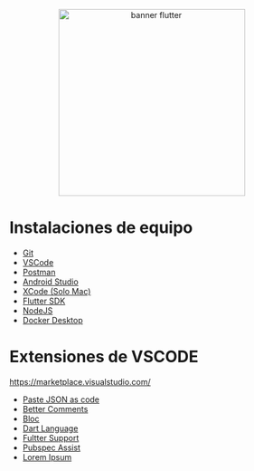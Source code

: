 <p align= "center">
    <img src= "https://yt3.googleusercontent.com/ytc/AIdro_nqx_sCd8ZIeIcodS0sfeMKJ8rVTslmQHUe_udwGNH2Pg=s900-c-k-c0x00ffffff-no-rj" alt ="banner flutter"
    width="330"/>
</p> 


# Instalaciones de equipo
- [Git](https://git-scm.com/)
- [VSCode](https://code.visualstudio.com/)
- [Postman](https://www.postman.com/)
- [Android Studio](https://developer.android.com/studio?gad_source=1&gclid=Cj0KCQjwxeyxBhC7ARIsAC7dS39w6583xKJdUVCeTFA7PEfE1bcJs6lJd58z7p4GnPIjWOh7J7lw7Q8aAt1cEALw_wcB&gclsrc=aw.ds&hl=es-419)
- [XCode (Solo Mac)](https://apps.apple.com/es/app/xcode/id497799835?mt=12)
- [Flutter SDK](https://docs.flutter.dev/get-started/install)
- [NodeJS](https://nodejs.org/en)
- [Docker Desktop](https://www.docker.com/products/docker-desktop/)

# Extensiones de VSCODE
https://marketplace.visualstudio.com/

- [Paste JSON as code](https://marketplace.visualstudio.com/items?itemName=typeguard.quicktype-vs)
- [Better Comments](https://marketplace.visualstudio.com/items?itemName=aaron-bond.better-comments)
- [Bloc](https://marketplace.visualstudio.com/items?itemName=FelixAngelov.bloc)
- [Dart Language](https://marketplace.visualstudio.com/items?itemName=Dart-Code.dart-code)
- [Fultter Support](https://marketplace.visualstudio.com/items?itemName=Dart-Code.flutter)
- [Pubspec Assist](https://marketplace.visualstudio.com/items?itemName=jeroen-meijer.pubspec-assist)
- [Lorem Ipsum](https://marketplace.visualstudio.com/items?itemName=Tyriar.lorem-ipsum)

